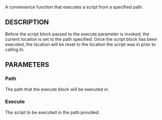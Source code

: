 A convenience function that executes a script from a specified path.

DESCRIPTION
------------
Before the script block passed to the execute parameter is invoked, 
the current location is set to the path specified. Once the script 
block has been executed, the location will be reset to the location 
the script was in prior to calling In.

PARAMETERS
----------
### Path
The path that the execute block will be executed in.

### Execute
The script to be executed in the path provided.
